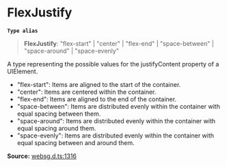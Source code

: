 # FlexJustify

**`Type alias`**

> **FlexJustify**: "flex-start" \| "center" \| "flex-end" \| "space-between" \| "space-around" \| "space-evenly"

A type representing the possible values for the justifyContent property of a UIElement.

- "flex-start": Items are aligned to the start of the container.
- "center": Items are centered within the container.
- "flex-end": Items are aligned to the end of the container.
- "space-between": Items are distributed evenly within the container with equal spacing between them.
- "space-around": Items are distributed evenly within the container with equal spacing around them.
- "space-evenly": Items are distributed evenly within the container with equal spacing between and around them.

**Source:** [websg.d.ts:1316](https://github.com/thirdroom/thirdroom/blob/4c397b03/packages/websg-types/types/websg.d.ts#L1316)
